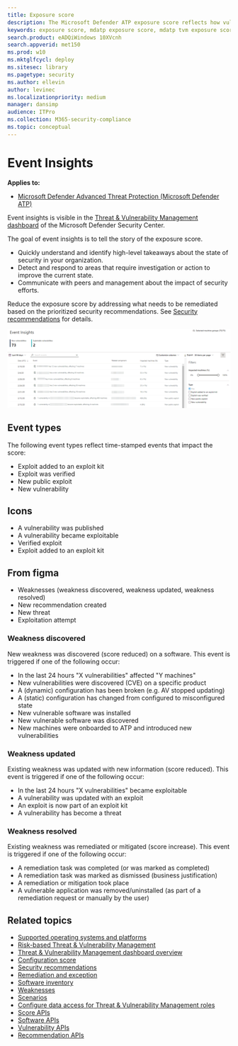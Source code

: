 ```yaml
---
title: Exposure score
description: The Microsoft Defender ATP exposure score reflects how vulnerable your organization is to cybersecurity threats.
keywords: exposure score, mdatp exposure score, mdatp tvm exposure score, organization exposure score, tvm organization exposure score, threat and vulnerability management, Microsoft Defender Advanced Threat Protection
search.product: eADQiWindows 10XVcnh
search.appverid: met150
ms.prod: w10
ms.mktglfcycl: deploy
ms.sitesec: library
ms.pagetype: security
ms.author: ellevin
author: levinec
ms.localizationpriority: medium
manager: dansimp
audience: ITPro
ms.collection: M365-security-compliance 
ms.topic: conceptual
---
```

# Event Insights

**Applies to:**

- [Microsoft Defender Advanced Threat Protection (Microsoft Defender ATP)](https://go.microsoft.com/fwlink/p/?linkid=2069559)

Event insights is visible in the [Threat & Vulnerability Management dashboard](tvm-dashboard-insights.md) of the Microsoft Defender Security Center.

The goal of event insights is to tell the story of the exposure score.

- Quickly understand and identify high-level takeaways about the state of security in your organization.
- Detect and respond to areas that require investigation or action to improve the current state.
- Communicate with peers and management about the impact of security efforts.

Reduce the exposure score by addressing what needs to be remediated based on the prioritized security recommendations. See [Security recommendations](tvm-security-recommendation.md) for details.

![Exposure score card](images/event-insights-page.png)

## Event types

The following event types reflect time-stamped events that impact the score:

- Exploit added to an exploit kit
- Exploit was verified
- New public exploit
- New vulnerability

## Icons

- A vulnerability was published
- A vulnerability became exploitable
- Verified exploit
- Exploit added to an exploit kit

## From figma

- Weaknesses (weakness discovered, weakness updated, weakness resolved)
- New recommendation created
- New threat
- Exploitation attempt

### Weakness discovered

New weakness was discovered (score reduced) on a software. This event is triggered if one of the following occur:

- In the last 24 hours "X vulnerabilities" affected "Y machines"
- New vulnerabilities were discovered (CVE) on a specific product
- A (dynamic) configuration has been broken (e.g. AV stopped updating)
- A (static) configuration has changed from configured to misconfigured state
- New vulnerable software was installed
- New vulnerable software was discovered
- New machines were onboarded to ATP and introduced new vulnerabilities

### Weakness updated

Existing weakness was updated with new information (score reduced). This event is triggered if one of the following occur:

- In the last 24 hours "X vulnerabilities" became exploitable
- A vulnerability was updated with an exploit
- An exploit is now part of an exploit kit  
- A vulnerability has become a threat  

### Weakness resolved

Existing weakness was remediated or mitigated (score increase). This event is triggered if one of the following occur:

- A remediation task was completed (or was marked as completed)
- A remediation task was marked as dismissed (business justification)
- A remediation or mitigation took place
- A vulnerable application was removed/uninstalled (as part of a remediation request or manually by the user)

## Related topics

- [Supported operating systems and platforms](tvm-supported-os.md)
- [Risk-based Threat & Vulnerability Management](next-gen-threat-and-vuln-mgt.md) 
- [Threat & Vulnerability Management dashboard overview](tvm-dashboard-insights.md)
- [Configuration score](configuration-score.md)
- [Security recommendations](tvm-security-recommendation.md)
- [Remediation and exception](tvm-remediation.md)
- [Software inventory](tvm-software-inventory.md)
- [Weaknesses](tvm-weaknesses.md)
- [Scenarios](threat-and-vuln-mgt-scenarios.md)
- [Configure data access for Threat & Vulnerability Management roles](https://docs.microsoft.com/windows/security/threat-protection/microsoft-defender-atp/user-roles#create-roles-and-assign-the-role-to-an-azure-active-directory-group)
- [Score APIs](https://docs.microsoft.com/windows/security/threat-protection/microsoft-defender-atp/score)
- [Software APIs](https://docs.microsoft.com/windows/security/threat-protection/microsoft-defender-atp/software)
- [Vulnerability APIs](https://docs.microsoft.com/windows/security/threat-protection/microsoft-defender-atp/vulnerability)
- [Recommendation APIs](https://docs.microsoft.com/windows/security/threat-protection/microsoft-defender-atp/vulnerability)
